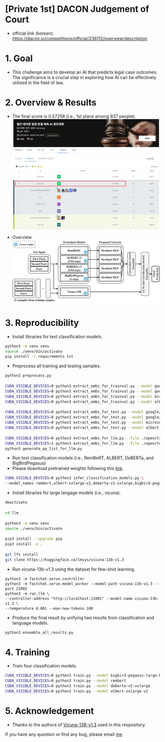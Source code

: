 # [Private 1st] DACON Judgement of Court
* official link (korean): https://dacon.io/competitions/official/236112/overview/description

# 1. Goal
- This challenge aims to develop an AI that predicts legal case outcomes. The significance is a crucial step in exploring how AI can be effectively utilized in the field of law.

# 2. Overview & Results
- The final score is 0.57258 (i.e., 1st place among 837 people).
![ranking](./figures/ranking.png)

- Overview
![overview](./figures/overview.png)

# 3. Reproducibility
- Install libraries for text classification models.
```bash
python3 -m venv venv
source ./venv/bin/activate
pip install -r requirements.txt
```

- Preprocess all training and testing samples.
```bash
python3 preprocess.py

CUDA_VISIBLE_DEVICES=0 python3 extract_embs_for_trainval.py --model google/bigbird-pegasus-large-bigpatent --tag bigbird-pegasus-large-bigpatent
CUDA_VISIBLE_DEVICES=0 python3 extract_embs_for_trainval.py --model google/rembert --tag rembert
CUDA_VISIBLE_DEVICES=0 python3 extract_embs_for_trainval.py --model microsoft/deberta-v2-xxlarge --tag deberta-v2-xxlarge
CUDA_VISIBLE_DEVICES=0 python3 extract_embs_for_trainval.py --model albert-xxlarge-v2 --tag albert-xxlarge-v2

CUDA_VISIBLE_DEVICES=0 python3 extract_embs_for_test.py --model google/bigbird-pegasus-large-bigpatent --tag bigbird-pegasus-large-bigpatent
CUDA_VISIBLE_DEVICES=0 python3 extract_embs_for_test.py --model google/rembert --tag rembert
CUDA_VISIBLE_DEVICES=0 python3 extract_embs_for_test.py --model microsoft/deberta-v2-xxlarge --tag deberta-v2-xxlarge
CUDA_VISIBLE_DEVICES=0 python3 extract_embs_for_test.py --model albert-xxlarge-v2 --tag albert-xxlarge-v2

CUDA_VISIBLE_DEVICES=0 python3 extract_embs_for_llm.py --file ./open/train.json
CUDA_VISIBLE_DEVICES=1 python3 extract_embs_for_llm.py --file ./open/test.json
python3 generate_qa_list_for_llm.py
```

- Run text classification models (i.e., RemBeRT, ALBERT, DeBERTa, and BigBirdPegasus)
- Please download pretrained weights following this [link](https://drive.google.com/file/d/1B_litWreHZnkRN4VZrOCczbgePl4Szxb/view?usp=sharing).
```bash
CUDA_VISIBLE_DEVICES=0 python3 infer_classification_models.py \
--model_names rembert,albert-xxlarge-v2,deberta-v2-xxlarge,bigbird-pegasus-large-bigpatent
```

- Install libraries for large langage models (i.e., vicuna).
```bash
deactivate

cd llm

python3 -m venv venv
source ./venv/bin/activate

pip3 install --upgrade pip
pip3 install -e .

git lfs install
git clone https://huggingface.co/lmsys/vicuna-13b-v1.3
```

- Run vicuna-13b-v1.3 using the dataset for few-shot learning.
```
python3 -m fastchat.serve.controller
python3 -m fastchat.serve.model_worker --model-path vicuna-13b-v1.3 --port 21002
python3 -m run_llm \
--controller-address "http://localhost:21001" --model-name vicuna-13b-v1.3 \
--temperature 0.001 --max-new-tokens 100
```

- Produce the final result by unifying two results from classification and language models.
```bash
python3 ensemble_all_results.py
```

# 4. Training
- Train four classification models.
```bash
CUDA_VISIBLE_DEVICES=0 python3 train.py --model bigbird-pegasus-large-bigpatent
CUDA_VISIBLE_DEVICES=0 python3 train.py --model rembert
CUDA_VISIBLE_DEVICES=0 python3 train.py --model deberta-v2-xxlarge
CUDA_VISIBLE_DEVICES=0 python3 train.py --model albert-xxlarge-v2
```

# 5. Acknowledgement
- Thanks to the authors of [Vicuna-13B-v1.3](https://github.com/lm-sys/FastChat) used in this respository.

If you have any question or find any bug, please email [me](shjo.april@gmail.com).